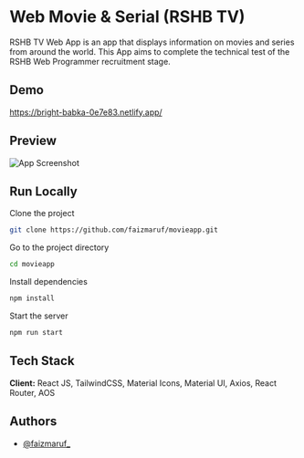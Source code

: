 # Web Movie & Serial (RSHB TV)

RSHB TV Web App is an app that displays information on movies and series from around the world. This App aims to complete the technical test of the RSHB Web Programmer recruitment stage.

## Demo

https://bright-babka-0e7e83.netlify.app/

## Preview

![App Screenshot](https://res.cloudinary.com/dlmpgu7kw/image/upload/v1678063793/screenshot_lxp3fe.png)

## Run Locally

Clone the project

```bash
git clone https://github.com/faizmaruf/movieapp.git
```

Go to the project directory

```bash
cd movieapp
```

Install dependencies

```bash
npm install
```

Start the server

```bash
npm run start
```

## Tech Stack

**Client:** React JS, TailwindCSS, Material Icons, Material UI, Axios, React Router, AOS

## Authors

- [@faizmaruf\_](https://www.instagram.com/faizmaruf_/)
